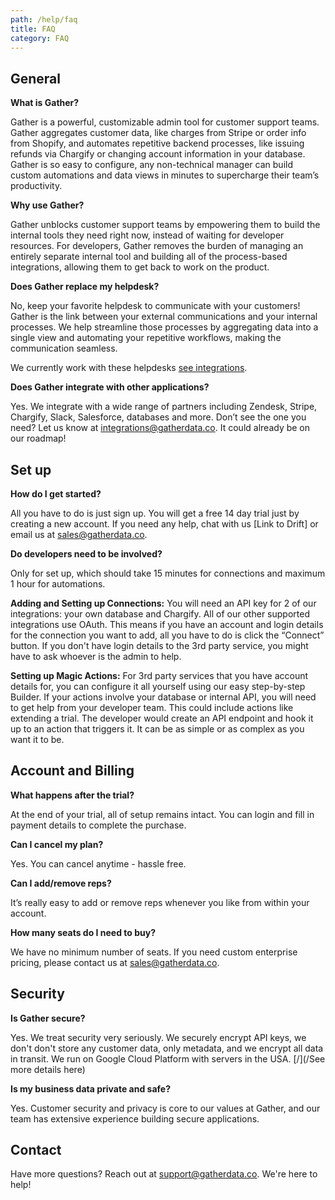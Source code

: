 ```yaml
---
path: /help/faq
title: FAQ
category: FAQ
---
```

## **General**

**What is Gather?**

Gather is a powerful, customizable admin tool for customer support teams. Gather aggregates customer data, like charges from Stripe or order info from Shopify, and automates repetitive backend processes, like issuing refunds via Chargify or changing account information in your database. Gather is so easy to configure, any non-technical manager can build custom automations and data views in minutes to supercharge their team’s productivity.

**Why use Gather?**

Gather unblocks customer support teams by empowering them to build the internal tools they need right now, instead of waiting for developer resources. For developers, Gather removes the burden of managing an entirely separate internal tool and building all of the process-based integrations, allowing them to get back to work on the product.

**Does Gather replace my helpdesk?**

No, keep your favorite helpdesk to communicate with your customers! Gather is the link between your external communications and your internal processes. We help streamline those processes by aggregating data into a single view and automating your repetitive workflows, making the communication seamless.

We currently work with these helpdesks [see integrations](/integrations).

**Does Gather integrate with other applications?**

Yes. We integrate with a wide range of partners including Zendesk, Stripe, Chargify, Slack, Salesforce, databases and more. Don’t see the one you need? Let us know at integrations@gatherdata.co. It could already be on our roadmap!

## **Set up**

**How do I get started?**

All you have to do is just sign up. You will get a free 14 day trial just by creating a new account. If you need any help, chat with us \[Link to Drift] or email us at sales@gatherdata.co.

**Do developers need to be involved?**

Only for set up, which should take 15 minutes for connections and maximum 1 hour for automations.

**Adding and Setting up Connections:** You will need an API key for 2 of our integrations: your own database and Chargify. All of our other supported integrations use OAuth. This means if you have an account and login details for the connection you want to add, all you have to do is click the “Connect” button. If you don't have login details to the 3rd party service, you might have to ask whoever is the admin to help.

**Setting up Magic Actions:** For 3rd party services that you have account details for, you can configure it all yourself using our easy step-by-step Builder. If your actions involve your database or internal API, you will need to get help from your developer team. This could include actions like extending a trial. The developer would create an API endpoint and hook it up to an action that triggers it. It can be as simple or as complex as you want it to be.

## **Account and Billing**

**What happens after the trial?**

At the end of your trial, all of setup remains intact. You can login and fill in payment details to complete the purchase.

**Can I cancel my plan?**

Yes. You can cancel anytime - hassle free.

**Can I add/remove reps?**

It’s really easy to add or remove reps whenever you like from within your account.

**How many seats do I need to buy?**

We have no minimum number of seats. If you need custom enterprise pricing, please contact us at sales@gatherdata.co.

## **Security**

**Is Gather secure?**

Yes. We treat security very seriously. We securely encrypt API keys, we don't don't store  any customer data, only metadata, and we encrypt all data in transit. We run on Google Cloud Platform with servers in the USA. [/](/See more details here)

**Is my business data private and safe?**

Yes. Customer security and privacy is core to our values at Gather, and our team has extensive experience building secure applications.

## **Contact**

Have more questions? Reach out at support@gatherdata.co. We're here to help!
